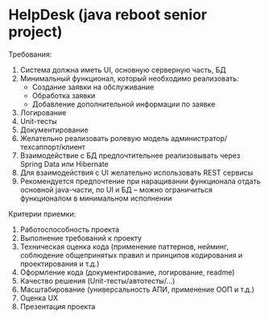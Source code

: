 # HelpDesk (java reboot senior project)

Требования:
1. Система должна иметь UI, основную серверную часть, БД
2. Минимальный функционал, который необходимо реализовать:
   - Создание заявки на обслуживание
   - Обработка заявки
   - Добавление дополнительной информации по заявке
3. Логирование
4. Unit-тесты
5. Документирование
6. Желательно реализовать ролевую модель администратор/техсаппорт/клиент
7. Взаимодействие с БД предпочтительнее реализовывать через Spring Data или Hibernate
8. Для взаимодействия с UI желательно использовать REST сервисы
9. Рекомендуется предпочтение при наращивании функционала отдать основной java-части, по UI и БД – можно ограничиться функционалом в минимальном исполнении

Критерии приемки:
1. Работоспособность проекта
4. Выполнение требований к проекту
3. Техническая оценка кода (применение паттернов, нейминг, соблюдение общепринятых правил и принципов кодирования и проектирования и т.д.)
4. Оформление кода (документирование, логирование, readme)
5. Качество решения (Unit-тесты/автотесты/…)
6. Масштабирование (универсальность АПИ, применение ООП и т.д.)
7. Оценка UX
8. Презентация проекта